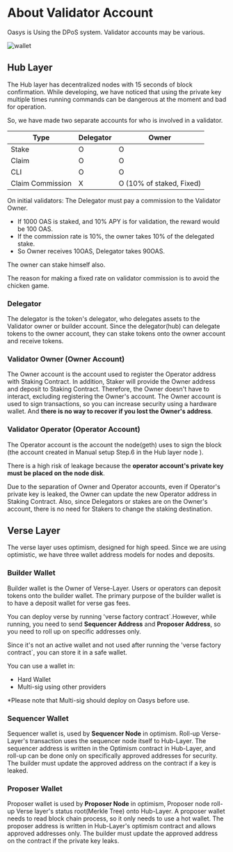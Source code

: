 ---
---

# About Validator Account 

Oasys is Using the DPoS system. Validator accounts may be various. 

![wallet](/img/docs/techdocs/validator/wallet.jpg)

## Hub Layer

The Hub layer has decentralized nodes with 15 seconds of block confirmation. While developing, we have noticed that using the private key multiple times running commands can be dangerous at the moment and bad for operation. 

So, we have made two separate accounts for who is involved in a validator. 


| Type | Delegator | Owner |
|-----------|-----------|-----------|
| Stake| O | O |
| Claim | O | O | 
| CLI | O | O |
| Claim Commission | X | O (10% of staked, Fixed) |

On initial validators: The Delegator must pay a commission to the Validator Owner.
- If 1000 OAS is staked, and 10% APY is for validation, the reward would be 100 OAS.
- If the commission rate is 10%, the owner takes 10% of the delegated stake.
- So Owner receives 10OAS, Delegator takes 90OAS.

The owner can stake himself also. 

The reason for making a fixed rate on validator commission is to avoid the chicken game.

### **Delegator** 

The delegator is the token's delegator, who delegates assets to the Validator owner or builder account. 
Since the delegator(hub) can delegate tokens to the owner account, they can stake tokens onto the owner account and receive tokens. 

### **Validator Owner (Owner Account)** 

The Owner account is the account used to register the Operator address with Staking Contract. In addition, Staker will provide the Owner address and deposit to Staking Contract. Therefore, the Owner doesn't have to interact, excluding registering the Owner's account. 
The Owner account is used to sign transactions, so you can increase security using a hardware wallet. And **there is no way to recover if you lost the Owner's address**. 

### **Validator Operator (Operator Account)**

The Operator account is the account the node(geth) uses to sign the block (the account created in Manual setup Step.6 in the Hub layer node ).

There is a high risk of leakage because the **operator account's private key must be placed on the node disk**.

Due to the separation of Owner and Operator accounts, even if Operator's private key is leaked, the Owner can update the new Operator address in Staking Contract. Also, since Delegators or stakes are on the Owner's account, there is no need for Stakers to change the staking destination.

## Verse Layer

The verse layer uses optimism, designed for high speed. Since we are using optimistic, we have three wallet address models for nodes and deposits.

### **Builder Wallet**

Builder wallet is the Owner of Verse-Layer. Users or operators can deposit tokens onto the builder wallet. 
The primary purpose of the builder wallet is to have a deposit wallet for verse gas fees. 

You can deploy verse by running 'verse factory contract`.However, while running, you need to send **Sequencer Address** and **Proposer Address**, so you need to roll up on specific addresses only. 

Since it's not an active wallet and not used after running the 'verse factory contract`, you can store it in a safe wallet.

You can use a wallet in: 

- Hard Wallet
- Multi-sig using other providers

*Please note that Multi-sig should deploy on Oasys before use. 

### **Sequencer Wallet**

Sequencer wallet is, used by **Sequencer Node** in optimism. Roll-up Verse-Layer's transaction uses the sequencer node itself to Hub-Layer. The sequencer address is written in the Optimism contract in Hub-Layer, and roll-up can be done only on specifically approved addresses for security. The builder must update the approved address on the contract if a key is leaked.  

### **Proposer Wallet**

Proposer wallet is used by **Proposer Node** in optimism, Proposer node roll-up Verse layer's status root(Merkle Tree) onto Hub-Layer. 
A proposer wallet needs to read block chain process, so it only needs to use a hot wallet. The proposer address is written in Hub-Layer's optimism contract and allows approved addresses only. The builder must update the approved address on the contract if the private key leaks. 

